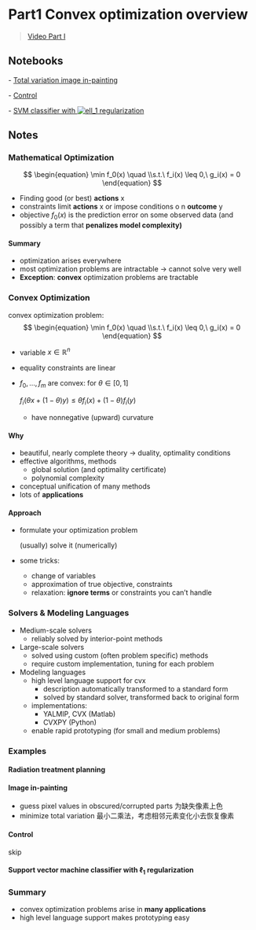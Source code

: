 # Part1 Convex optimization overview

> [Video Part I](https://www.youtube.com/watch?v=9sDidkln7R0)

## Notebooks

  \- [Total variation image in-painting](http://nbviewer.ipython.org/github/cvxgrp/cvxpy/blob/master/examples/notebooks/WWW/tv_inpainting.ipynb)

  \- [Control](http://nbviewer.ipython.org/github/cvxgrp/cvx_short_course/blob/master/intro/control.ipynb)

  \- [SVM classifier with ![ell_1](https://stanford.edu/~boyd/papers/eqs/2349274112114421517-130.png) regularization](http://nbviewer.ipython.org/github/cvxgrp/cvx_short_course/blob/master/intro/SVM.ipynb)

## Notes

### Mathematical Optimization

$$
\begin{equation} \min f_0(x) \quad \\s.t.\ f_i(x) \leq 0,\ g_i(x) = 0 \end{equation}
$$

- Finding good (or best) **actions** x
- constraints limit **actions** x or impose conditions o n **outcome** y
- objective $f_0(x)$ is the prediction error on some observed data
  (and possibly a term that **penalizes model complexity)**

#### Summary

- optimization arises everywhere
- most optimization problems are intractable -> cannot solve very well
- **Exception**: **convex** optimization problems are tractable

### Convex Optimization

convex optimization problem:
$$
\begin{equation} \min f_0(x) \quad \\s.t.\ f_i(x) \leq 0,\ g_i(x) = 0 \end{equation}
$$

- variable $x \in \mathbb{R}^n$

- equality constraints are linear

- $f_0, \ldots, f_m$ are convex: for $\theta \in [0,1]$

  $f_i(\theta x + (1-\theta)y) \leq \theta f_i(x) + (1-\theta)f_i(y)$

  - have nonnegative (upward) curvature

#### Why

- beautiful, nearly complete theory -> duality, optimality conditions
- effective algorithms, methods
  - global solution (and optimality certificate)
  - polynomial complexity
- conceptual unification of many methods
- lots of **applications**

#### Approach

- formulate your optimization problem

  (usually) solve it (numerically)

- some tricks:

  - change of variables
  - approximation of true objective, constraints
  - relaxation: **ignore terms** or constraints you can’t handle

### Solvers & Modeling Languages

- Medium-scale solvers
  - reliably solved by interior-point methods
- Large-scale solvers
  - solved using custom (often problem specific) methods
  - require custom implementation, tuning for each problem
- Modeling languages
  - high level language support for cvx
    - description automatically transformed to a standard form
    - solved by standard solver, transformed back to original form
  - implementations:
    - YALMIP, CVX (Matlab)
    - CVXPY (Python)
  - enable rapid prototyping (for small and medium problems)

### Examples

#### Radiation treatment planning

#### Image in-painting

- guess pixel values in obscured/corrupted parts 为缺失像素上色
- minimize total variation 最小二乘法，考虑相邻元素变化小去恢复像素

#### Control

skip

#### Support vector machine classifier with $\ell_1$ regularization

### Summary

- convex optimization problems arise in **many applications**
- high level language support makes prototyping easy
